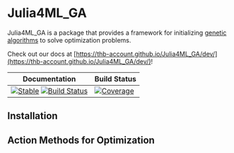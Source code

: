 # Julia4ML_GA
Julia4ML_GA is a package that provides a framework for initializing [genetic algorithms](https://en.wikipedia.org/wiki/Genetic_algorithm) to solve optimization problems.


Check out our docs at [https://thb-account.github.io/Julia4ML_GA/dev/](https://thb-account.github.io/Julia4ML_GA/dev/)!


|Documentation| Build Status|
|-------------|-------------|
|[![Stable][docs-stable-img]][docs-stable-url] [![Build Status][docs-dev-img]][docs-dev-url]|[![Coverage][cov-img]][cov-url]|


## Installation


## Action Methods for Optimization





[docs-stable-url]: https://THB-account.github.io/Julia4ML_GA.jl/stable/
[docs-stable-img]: https://img.shields.io/badge/docs-stable-blue.svg

[docs-dev-url]: https://THB-account.github.io/Julia4ML_GA/dev/
[docs-dev-img]: https://img.shields.io/badge/docs-dev-blue.svg

[cov-url]: https://codecov.io/gh/THB-account/Julia4ML_GA.jl
[cov-img]: https://codecov.io/gh/THB-account/Julia4ML_GA.jl/branch/master/graph/badge.svg
